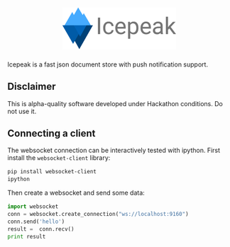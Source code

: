 <h1 align="center">
  <a href="https://github.com/channable/icepeak"><img src="docs/icepeak.png" alt="Icepeak" width="256"></a>
</h1>

Icepeak is a fast json document store with push notification support.

## Disclaimer

This is alpha-quality software developed under Hackathon conditions.
Do not use it.

## Connecting a client

The websocket connection can be interactively tested with ipython.
First install the `websocket-client` library:

```bash
pip install websocket-client
ipython
```

Then create a websocket and send some data:

```python
import websocket
conn = websocket.create_connection("ws://localhost:9160")
conn.send('hello')
result =  conn.recv()
print result
```
